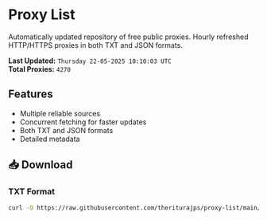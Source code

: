 # Proxy List

Automatically updated repository of free public proxies. Hourly refreshed HTTP/HTTPS proxies in both TXT and JSON formats.

**Last Updated:** `Thursday 22-05-2025 10:10:03 UTC`  
**Total Proxies:** `4270`

## Features
- Multiple reliable sources
- Concurrent fetching for faster updates
- Both TXT and JSON formats
- Detailed metadata

## 📥 Download

### TXT Format
```bash
curl -O https://raw.githubusercontent.com/theriturajps/proxy-list/main/proxies.txt